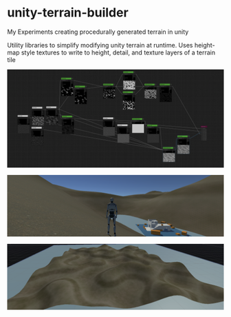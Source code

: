 # unity-terrain-builder

My Experiments creating procedurally generated terrain in unity

Utility libraries to simplify modifying unity terrain at runtime. Uses height-map style textures to write to height, detail, and texture layers of a terrain tile

![Nodes Graph](https://raw.githubusercontent.com/nickolanack/unity-terrain-builder/main/Examples/nodes.png)

![Nodes Graph](https://raw.githubusercontent.com/nickolanack/unity-terrain-builder/main/Examples/game.png)

![Nodes Graph](https://raw.githubusercontent.com/nickolanack/unity-terrain-builder/main/Examples/terrain.png)
